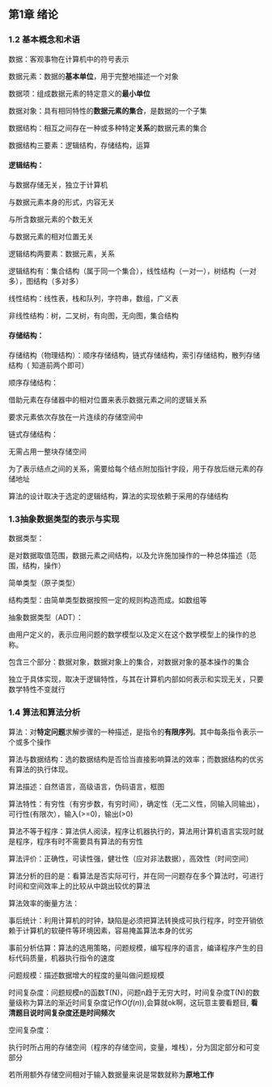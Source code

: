 ## 第1章 绪论

### 1.2 基本概念和术语

数据：客观事物在计算机中的符号表示

数据元素：数据的**基本单位**，用于完整地描述一个对象

数据项：组成数据元素的特定意义的**最小单位**

数据对象：具有相同特性的**数据元素的集合**，是数据的一个子集

数据结构：相互之间存在一种或多种特定**关系**的数据元素的集合

数据结构三要素：逻辑结构，存储结构，运算

#### 逻辑结构：

与数据存储无关，独立于计算机

与数据元素本身的形式，内容无关

与所含数据元素的个数无关

与数据元素的相对位置无关

逻辑结构两要素：数据元素，关系

逻辑结构有：集合结构（属于同一个集合），线性结构（一对一），树结构（一对多），图结构（多对多）

线性结构：线性表，栈和队列，字符串，数组，广义表

非线性结构：树，二叉树，有向图，无向图，集合结构

#### 存储结构：

存储结构（物理结构）：顺序存储结构，链式存储结构，索引存储结构，散列存储结构（ 知道前两个即可）

顺序存储结构：

借助元素在存储器中的相对位置来表示数据元素之间的逻辑关系

要求元素依次存放在一片连续的存储空间中

链式存储结构：

无需占用一整块存储空间

为了表示结点之间的关系，需要给每个结点附加指针字段，用于存放后继元素的存储地址



算法的设计取决于选定的逻辑结构，算法的实现依赖于采用的存储结构



### 1.3抽象数据类型的表示与实现

数据类型：

是对数据取值范围，数据元素之间结构，以及允许施加操作的一种总体描述（范围，结构，操作）

简单类型（原子类型）

结构类型：由简单类型数据按照一定的规则构造而成。如数组等

抽象数据类型（ADT）：

由用户定义的，表示应用问题的数学模型以及定义在这个数学模型上的操作的总称。

包含三个部分：数据对象，数据对象上的集合，对数据对象的基本操作的集合

独立于具体实现，取决于逻辑特性，与其在计算机内部如何表示和实现无关，只要数学特性不变就行

### 1.4 算法和算法分析

算法：对**特定问题**求解步骤的一种描述，是指令的**有限序列**。其中每条指令表示一个或多个操作

算法与数据结构：选的数据结构是否恰当直接影响算法的效率；而数据结构的优劣有算法的执行体现。

算法描述：自然语言，高级语言，伪码语言，框图

算法特性：有穷性（有穷步数，有穷时间），确定性（无二义性，同输入同输出），可行性(有限次），输入(>=0)，输出(>0)

算法不等于程序：算法供人阅读，程序让机器执行的，算法用计算机语言实现时就是程序，程序有时不需要具有算法的有穷性

算法评价：正确性，可读性强，健壮性（应对非法数据），高效性（时间空间）

算法分析的目的是：看算法是否实际可行，并在同一问题存在多个算法时，可进行时间和空间效率上的比较从中跳出较优的算法

算法效率的衡量方法：

事后统计：利用计算机的时钟，缺陷是必须把算法转换成可执行程序，时空开销依赖于计算机的软硬件等环境因素，容易掩盖算法本身的优劣

事前分析估算：算法的选用策略，问题规模，编写程序的语言，编译程序产生的目标代码质量，机器执行指令的速度

问题规模：描述数据增大的程度的量叫做问题规模

时间复杂度：问题规模n的函数T(N)，问题n趋于无穷大时，时间复杂度T(N)的数量级称为算法的渐近时间复杂度记作$O(f(n))$,会算就ok啊，这玩意主要看题目, **看清题目说时间复杂度还是时间频次**

空间复杂度：

执行时所占用的存储空间（程序的存储空间，变量，堆栈），分为固定部分和可变部分

若所用额外存储空间相对于输入数据量来说是常数就称为**原地工作**

